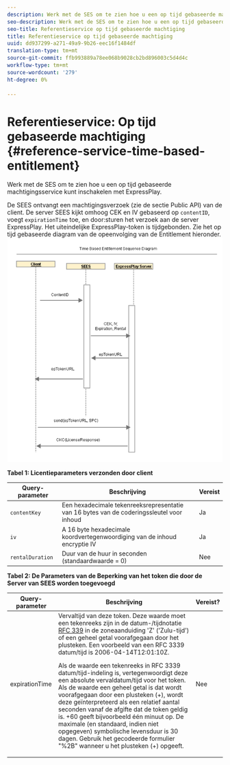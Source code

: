 ```yaml
---
description: Werk met de SES om te zien hoe u een op tijd gebaseerde machtigingsservice kunt inschakelen met ExpressPlay.
seo-description: Werk met de SES om te zien hoe u een op tijd gebaseerde machtigingsservice kunt inschakelen met ExpressPlay.
seo-title: Referentieservice op tijd gebaseerde machtiging
title: Referentieservice op tijd gebaseerde machtiging
uuid: dd937299-a271-49a9-9b26-eec16f1484df
translation-type: tm+mt
source-git-commit: ffb993889a78ee068b9028cb2bd896003c5d4d4c
workflow-type: tm+mt
source-wordcount: '279'
ht-degree: 0%

---
```



# Referentieservice: Op tijd gebaseerde machtiging {#reference-service-time-based-entitlement}

Werk met de SES om te zien hoe u een op tijd gebaseerde machtigingsservice kunt inschakelen met ExpressPlay.

De SEES ontvangt een machtigingsverzoek (zie de sectie Public API) van de client. De server SEES kijkt omhoog CEK en IV gebaseerd op `contentID`, voegt `expirationTime` toe, en door:sturen het verzoek aan de server ExpressPlay. Het uiteindelijke ExpressPlay-token is tijdgebonden. Zie het op tijd gebaseerde diagram van de opeenvolging van de Entitlement hieronder. ![](assets/fees-time-based.png)

**Tabel 1: Licentieparameters verzonden door client**

| Query-parameter | Beschrijving | Vereist |
|---|---|---|
| `contentKey` | Een hexadecimale tekenreeksrepresentatie van 16 bytes van de coderingssleutel voor inhoud | Ja |
| `iv` | A 16 byte hexadecimale koordvertegenwoordiging van de inhoud encryptie IV | Ja |
| `rentalDuration` | Duur van de huur in seconden (standaardwaarde = 0) | Nee |

**Tabel 2: De Parameters van de Beperking van het token die door de Server van SEES worden toegevoegd**

<table id="table_E979FAD7A61A4832A46667301939FAEB">  
 <thead> 
  <tr> 
   <th class="entry"> Query-parameter </th> 
   <th class="entry"> Beschrijving </th> 
   <th class="entry"> Vereist? </th> 
  </tr> 
 </thead>
 <tbody> 
  <tr> 
   <td><span class="codeph"> expirationTime</span> </td> 
   <td>Vervaltijd van deze token. Deze waarde moet een tekenreeks zijn in de datum-/tijdnotatie <a href="https://www.ietf.org/rfc/rfc3339.txt" format="html" type="external"> RFC 339</a> in de zoneaanduiding 'Z' ('Zulu-tijd') of een geheel getal voorafgegaan door het plusteken. Een voorbeeld van een RFC 3339 datum/tijd is <span class="codeph"> 2006-04-14T12:01:10Z</span>. <p>Als de waarde een tekenreeks in RFC 3339 datum/tijd-indeling is, vertegenwoordigt deze een absolute vervaldatum/tijd voor het token. Als de waarde een geheel getal is dat wordt voorafgegaan door een plusteken (+), wordt deze geïnterpreteerd als een relatief aantal seconden vanaf de afgifte dat de token geldig is. <span class="codeph"> +60</span> geeft bijvoorbeeld één minuut op. De maximale (en standaard, indien niet opgegeven) symbolische levensduur is 30 dagen. Gebruik het gecodeerde formulier "%2B" wanneer u het plusteken (+) opgeeft. </p> </td> 
   <td> Nee </td> 
  </tr> 
 </tbody> 
</table>

